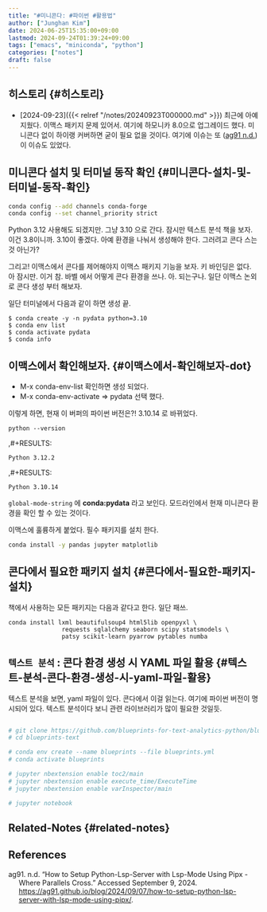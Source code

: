 ```yaml
---
title: "#미니콘다: #파이썬 #활용법"
author: ["Junghan Kim"]
date: 2024-06-25T15:35:00+09:00
lastmod: 2024-09-24T01:39:24+09:00
tags: ["emacs", "miniconda", "python"]
categories: ["notes"]
draft: false
---
```


## 히스토리 {#히스토리}

-   [2024-09-23]({{< relref "/notes/20240923T000000.md" >}}) 최근에 아예 지웠다. 이맥스 패키지 문제 있어서. 여기에 하모니카 8.0으로 업그레이드 했다. 미니콘다 없이 하이랭 커버하면 굳이 필요 없을 것이다. 여기에 이슈는 또 (<a href="#citeproc_bib_item_1">ag91 n.d.</a>) 이 이슈도 있었다.


## 미니콘다 설치 및 터미널 동작 확인 {#미니콘다-설치-및-터미널-동작-확인}

<a id="code-snippet--기본 패키지 설정"></a>
```bash
conda config --add channels conda-forge
conda config --set channel_priority strict
```

Python 3.12 사용해도 되겠지만. 그냥 3.10 으로 간다. 잠시만 텍스트 분석 책을 보자. 이건 3.8이니까. 3.10이 좋겠다. 아예 환경을 나눠서 생성해야 한다. 그러려고 콘다 스는 것 아닌가?

그리고! 이맥스에서 콘다를 제어해야지 이맥스 패키지 기능을 보자. 키 바인딩은 없다. 아 잠시만. 이거 참. 바벨 에서 어떻게 콘다 환경을 쓰나. 아. 되는구나. 일단 이맥스 논외로 콘다 생성 부터 해보자.

일단 터미널에서 다음과 같이 하면 생성 끝.

```text
$ conda create -y -n pydata python=3.10
$ conda env list
$ conda activate pydata
$ conda info
```


## 이맥스에서 확인해보자. {#이맥스에서-확인해보자-dot}

-   M-x conda-env-list 확인하면 생성 되었다.
-   M-x conda-env-activate =&gt; pydata 선택 했다.

이렇게 하면, 현재 이 버퍼의 파이썬 버전은?! 3.10.14 로 바뀌었다.

```shell
python --version
```

,#+RESULTS:

```text
Python 3.12.2
```

,#+RESULTS:

```text
Python 3.10.14
```

`global-mode-string` 에 **conda:pydata** 라고 보인다. 모드라인에서 현재 미니콘다 환경을 확인 할 수 있는 것이다.

이맥스에 훌륭하게 붙었다. 필수 패키지를 설치 한다.

<a id="code-snippet--필수 패키지 설치"></a>
```bash
conda install -y pandas jupyter matplotlib
```


## 콘다에서 필요한 패키지 설치 {#콘다에서-필요한-패키지-설치}

책에서 사용하는 모든 패키지는 다음과 같다고 한다. 일단 패쓰.

```text
conda install lxml beautifulsoup4 html5lib openpyxl \
               requests sqlalchemy seaborn scipy statsmodels \
               patsy scikit-learn pyarrow pytables numba
```


## `텍스트 분석` : 콘다 환경 생성 시 YAML 파일 활용 {#텍스트-분석-콘다-환경-생성-시-yaml-파일-활용}

텍스트 분석을 보면, yaml 파일이 있다. 콘다에서 이걸 읽는다. 여기에 파이썬 버전이 명시되어 있다. 텍스트 분석이다 보니 관련 라이브러리가 많이 필요한 것일듯.

```bash

# git clone https://github.com/blueprints-for-text-analytics-python/blueprints-text.git
# cd blueprints-text

# conda env create --name blueprints --file blueprints.yml
# conda activate blueprints

# jupyter nbextension enable toc2/main
# jupyter nbextension enable execute_time/ExecuteTime
# jupyter nbextension enable varInspector/main

# jupyter notebook
```


## Related-Notes {#related-notes}

## References

<style>.csl-entry{text-indent: -1.5em; margin-left: 1.5em;}</style><div class="csl-bib-body">
  <div class="csl-entry"><a id="citeproc_bib_item_1"></a>ag91. n.d. “How to Setup Python-Lsp-Server with Lsp-Mode Using Pipx - Where Parallels Cross.” Accessed September 9, 2024. <a href="https://ag91.github.io/blog/2024/09/07/how-to-setup-python-lsp-server-with-lsp-mode-using-pipx/">https://ag91.github.io/blog/2024/09/07/how-to-setup-python-lsp-server-with-lsp-mode-using-pipx/</a>.</div>
</div>
